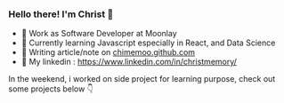 ### Hello there! I'm Christ 👋

- 🔭 Work as Software Developer at Moonlay
- 🌱 Currently learning Javascript especially in React, and Data Science
- 📝 Writing article/note on [chimemoo.github.com](http://chimemoo.github.io)
- 👤 My linkedin : https://www.linkedin.com/in/christmemory/

In the weekend, i worked on side project for learning purpose, check out some projects below 👇
